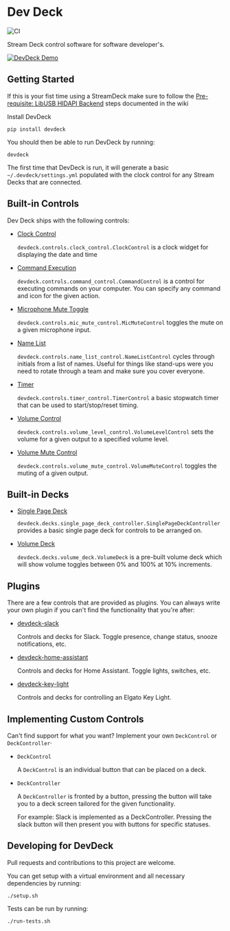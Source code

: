 # Dev Deck
![CI](https://github.com/jamesridgway/devdeck/workflows/CI/badge.svg?branch=main)

Stream Deck control software for software developer's.

[![DevDeck Demo](https://files.jamesridgway.co.uk/images/streamdeck-yt-thumbnail.png)](https://www.youtube.com/watch?v=4ZvrVFW562w)

## Getting Started

If this is your fist time using a StreamDeck make sure to follow the [Pre-requisite: LibUSB HIDAPI Backend](https://github.com/jamesridgway/devdeck/wiki/Installation#pre-requisite-libusb-hidapi-backend) steps documented in the wiki

Install DevDeck

    pip install devdeck


You should then be able to run DevDeck by running:

    devdeck

The first time that DevDeck is run, it will generate a basic `~/.devdeck/settings.yml` populated with the clock control for any Stream Decks that are connected.


## Built-in Controls
Dev Deck ships with the following controls:

* [Clock Control](https://github.com/jamesridgway/devdeck/wiki/Controls#clock-control)
  
  `devdeck.controls.clock_control.ClockControl` is a clock widget for displaying the date and time

* [Command Execution](https://github.com/jamesridgway/devdeck/wiki/Controls#command-control)
  
  `devdeck.controls.command_control.CommandControl` is a control for executing commands on your computer. You can
   specify any command and icon for the given action.

* [Microphone Mute Toggle](https://github.com/jamesridgway/devdeck/wiki/Controls#mic-mute-control)

  `devdeck.controls.mic_mute_control.MicMuteControl` toggles the mute on a given microphone input.

* [Name List](https://github.com/jamesridgway/devdeck/wiki/Controls#name-list-control)

  `devdeck.controls.name_list_control.NameListControl` cycles through initials from a list of names. Useful for things
  like stand-ups were you need to rotate through a team and make sure you cover everyone.
  
* [Timer](https://github.com/jamesridgway/devdeck/wiki/Controls#timer-control)
  
  `devdeck.controls.timer_control.TimerControl` a basic stopwatch timer that can be used to start/stop/reset timing.

* [Volume Control](https://github.com/jamesridgway/devdeck/wiki/Controls#volume-level-control)

  `devdeck.controls.volume_level_control.VolumeLevelControl` sets the volume for a given output to a specified volume 
  level.


* [Volume Mute Control](https://github.com/jamesridgway/devdeck/wiki/Controls#volume-mute-control)

  `devdeck.controls.volume_mute_control.VolumeMuteControl` toggles the muting of a given output.


## Built-in Decks

* [Single Page Deck](https://github.com/jamesridgway/devdeck/wiki/Decks#singlepagedeckcontroller)

  `devdeck.decks.single_page_deck_controller.SinglePageDeckController` provides a basic single page deck for
  controls to be arranged on.

* [Volume Deck](https://github.com/jamesridgway/devdeck/wiki/Decks#volumedeck)

  `devdeck.decks.volume_deck.VolumeDeck` is a pre-built volume deck which will show volume toggles between 0% and 100%
  at 10% increments.

## Plugins
There are a few controls that are provided as plugins. You can always write your own plugin if you can't find the
functionality that you're after:

* [devdeck-slack](https://github.com/jamesridgway/devdeck-slack)

  Controls and decks for Slack. Toggle presence, change status, snooze notifications, etc.

* [devdeck-home-assistant](https://github.com/jamesridgway/devdeck-home-assistant)

  Controls and decks for Home Assistant. Toggle lights, switches, etc.

* [devdeck-key-light](https://github.com/jamesridgway/devdeck-key-light)

  Controls and decks for controlling an Elgato Key Light.

## Implementing Custom Controls
Can't find support for what you want? Implement your own `DeckControl` or `DeckController`·

* `DeckControl`
  
  A `DeckControl` is an individual button that can be placed on a deck.
  
* `DeckController`

  A `DeckController` is fronted by a button, pressing the button will take you to a deck screen tailored for the
  given functionality.
  
  For example: Slack is implemented as a DeckController. Pressing the slack button will then present you with buttons
  for specific statuses.
 
 ## Developing for DevDeck
 Pull requests and contributions to this project are welcome.
 
 You can get setup with a virtual environment and all necessary dependencies by running:
 
    ./setup.sh
    
Tests can be run by running:

    ./run-tests.sh

